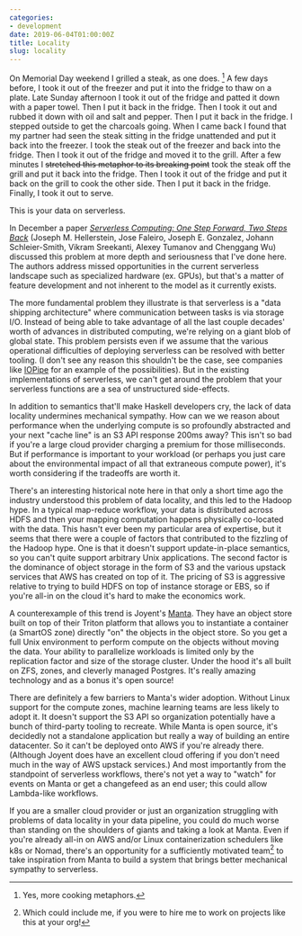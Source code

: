 ```yaml
---
categories:
- development
date: 2019-06-04T01:00:00Z
title: Locality
slug: locality
---
```


On Memorial Day weekend I grilled a steak, as one does. [^1] A few days before, I took it out of the freezer and put it into the fridge to thaw on a plate. Late Sunday afternoon I took it out of the fridge and patted it down with a paper towel. Then I put it back in the fridge. Then I took it out and rubbed it down with oil and salt and pepper. Then I put it back in the fridge. I stepped outside to get the charcoals going. When I came back I found that my partner had seen the steak sitting in the fridge unattended and put it back into the freezer. I took the steak out of the freezer and back into the fridge. Then I took it out of the fridge and moved it to the grill. After a few minutes I <s>stretched this metaphor to its breaking point</s> took the steak off the grill and put it back into the fridge. Then I took it out of the fridge and put it back on the grill to cook the other side. Then I put it back in the fridge. Finally, I took it out to serve.

This is your data on serverless.

In December a paper [_Serverless Computing: One Step Forward, Two Steps Back_](https://arxiv.org/pdf/1812.03651.pdf) (Joseph M. Hellerstein, Jose Faleiro, Joseph E. Gonzalez, Johann Schleier-Smith, Vikram Sreekanti,
Alexey Tumanov and Chenggang Wu) discussed this problem at more depth and seriousness that I've done here. The authors address missed opportunities in the current serverless landscape such as specialized hardware (ex. GPUs), but that's a matter of feature development and not inherent to the model as it currently exists.

The more fundamental problem they illustrate is that serverless is a "data shipping architecture" where communication between tasks is via storage I/O. Instead of being able to take advantage of all the last couple decades' worth of advances in distributed computing, we're relying on a giant blob of global state. This problem persists even if we assume that the various operational difficulties of deploying serverless can be resolved with better tooling. (I don't see any reason this shouldn't be the case, see companies like [IOPipe](https://www.iopipe.com/) for an example of the possibilities). But in the existing implementations of serverless, we can't get around the problem that your serverless functions are a sea of unstructured side-effects.

In addition to semantics that'll make Haskell developers cry, the lack of data locality undermines mechanical sympathy. How can we we reason about performance when the underlying compute is so profoundly abstracted and your next "cache line" is an S3 API response 200ms away? This isn't so bad if you're a large cloud provider charging a premium for those milliseconds. But if performance is important to your workload (or perhaps you just care about the environmental impact of all that extraneous compute power), it's worth considering if the tradeoffs are worth it.

There's an interesting historical note here in that only a short time ago the industry understood this problem of data locality, and this led to the Hadoop hype. In a typical map-reduce workflow, your data is distributed across HDFS and then your mapping computation happens physically co-located with the data. This hasn't ever been my particular area of expertise, but it seems that there were a couple of factors that contributed to the fizzling of the Hadoop hype. One is that it doesn't support update-in-place semantics, so you can't quite support arbitrary Unix applications. The second factor is the dominance of object storage in the form of S3 and the various upstack services that AWS has created on top of it. The pricing of S3 is aggressive relative to trying to build HDFS on top of instance storage or EBS, so if you're all-in on the cloud it's hard to make the economics work.

A counterexample of this trend is Joyent's [Manta](https://github.com/joyent/manta). They have an object store built on top of their Triton platform that allows you to instantiate a container (a SmartOS zone) directly "on" the objects in the object store. So you get a full Unix environment to perform compute on the objects without moving the data. Your ability to parallelize workloads is limited only by the replication factor and size of the storage cluster. Under the hood it's all built on ZFS, zones, and cleverly managed Postgres. It's really amazing technology and as a bonus it's open source!

There are definitely a few barriers to Manta's wider adoption. Without Linux support for the compute zones, machine learning teams are less likely to adopt it. It doesn't support the S3 API so organization potentially have a bunch of third-party tooling to recreate. While Manta is open source, it's decidedly not a standalone application but really a way of building an entire datacenter. So it can't be deployed onto AWS if you're already there. (Although Joyent does have an excellent cloud offering if you don't need much in the way of AWS upstack services.) And most importantly from the standpoint of serverless workflows, there's not yet a way to "watch" for events on Manta or get a changefeed as an end user; this could allow Lambda-like workflows.

If you are a smaller cloud provider or just an organization struggling with problems of data locality in your data pipeline, you could do much worse than standing on the shoulders of giants and taking a look at Manta. Even if you're already all-in on AWS and/or Linux containerization schedulers like k8s or Nomad, there's an opportunity for a sufficiently motivated team[^2] to take inspiration from Manta to build a system that brings better mechanical sympathy to serverless.

[^1]: Yes, more cooking metaphors.
[^2]: Which could include me, if you were to hire me to work on projects like this at your org!
